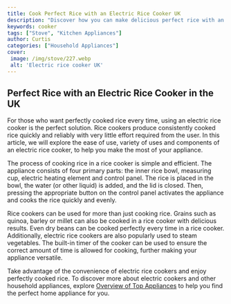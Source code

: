 ```yaml
---
title: Cook Perfect Rice with an Electric Rice Cooker UK
description: "Discover how you can make delicious perfect rice with an electric rice cooker Learn the best techniques from top UK chefs and become an expert in rice preparation"
keywords: cooker
tags: ["Stove", "Kitchen Appliances"]
author: Curtis
categories: ["Household Appliances"]
cover: 
 image: /img/stove/227.webp
 alt: 'Electric rice cooker UK'
---
```

## Perfect Rice with an Electric Rice Cooker in the UK

For those who want perfectly cooked rice every time, using an electric rice cooker is the perfect solution. Rice cookers produce consistently cooked rice quickly and reliably with very little effort required from the user. In this article, we will explore the ease of use, variety of uses and components of an electric rice cooker, to help you make the most of your appliance. 

The process of cooking rice in a rice cooker is simple and efficient. The appliance consists of four primary parts: the inner rice bowl, measuring cup, electric heating element and control panel. The rice is placed in the bowl, the water (or other liquid) is added, and the lid is closed. Then, pressing the appropriate button on the control panel activates the appliance and cooks the rice quickly and evenly.

Rice cookers can be used for more than just cooking rice. Grains such as quinoa, barley or millet can also be cooked in a rice cooker with delicious results. Even dry beans can be cooked perfectly every time in a rice cooker. Additionally, electric rice cookers are also popularly used to steam vegetables. The built-in timer of the cooker can be used to ensure the correct amount of time is allowed for cooking, further making your appliance versatile. 

Take advantage of the convenience of electric rice cookers and enjoy perfectly cooked rice. To discover more about electric cookers and other household appliances, explore [Overview of Top Appliances](./pages/appliance-overview) to help you find the perfect home appliance for you.
